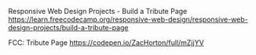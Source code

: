 Responsive Web Design Projects - Build a Tribute Page
https://learn.freecodecamp.org/responsive-web-design/responsive-web-design-projects/build-a-tribute-page

FCC: Tribute Page
https://codepen.io/ZacHorton/full/mZjjYV
